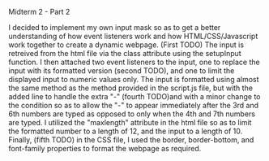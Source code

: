 Midterm 2 - Part 2

I decided to implement my own input mask so as to get a better understanding of how event listeners work and how
HTML/CSS/Javascript work together to create a dynamic webpage. (First TODO) The input is retreived from the html file via
the class attribute using the setupInput function. I then attached two event listeners to the input, one to replace the
input with its formatted version (second TODO), and one to limit the displayed input to numeric values only. The input
is formatted using almost the same method as the method provided in the script.js file, but with the added line to 
handle the extra "-" (fourth TODO)and with a minor change to the condition so as to allow the "-" to appear 
immediately after the 3rd and 6th numbers are typed as opposed to only when the 4th and 7th numbers are typed. I utilized the
"maxlength" attribute in the html file so as to limit the formatted number to a length of 12, and the input to a length of 
10. Finally, (fifth TODO) in the CSS file, I used the border, border-bottom, and font-family properties to format the 
webpage as required. 
